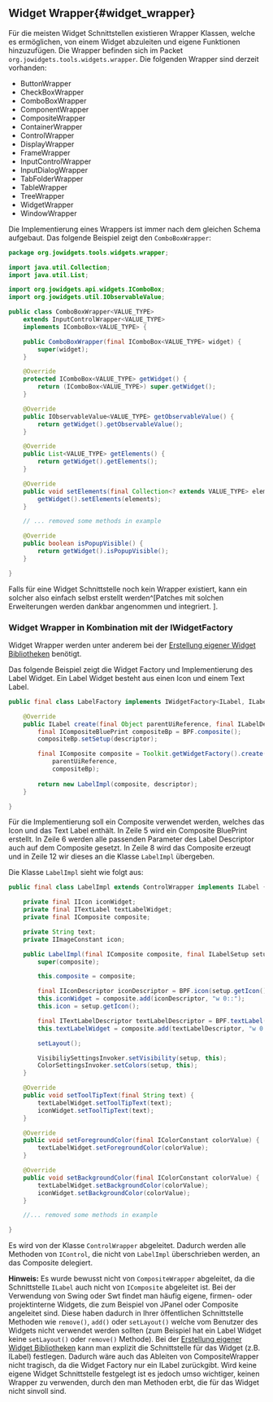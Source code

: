 ## Widget Wrapper{#widget_wrapper}

Für die meisten Widget Schnittstellen existieren Wrapper Klassen, welche es ermöglichen, von einem Widget abzuleiten und eigene Funktionen hinzuzufügen. Die Wrapper befinden sich im Packet `org.jowidgets.tools.widgets.wrapper`. Die folgenden Wrapper sind derzeit vorhanden:

* ButtonWrapper
* CheckBoxWrapper
* ComboBoxWrapper
* ComponentWrapper
* CompositeWrapper
* ContainerWrapper
* ControlWrapper
* DisplayWrapper
* FrameWrapper
* InputControlWrapper
* InputDialogWrapper
* TabFolderWrapper
* TableWrapper
* TreeWrapper
* WidgetWrapper
* WindowWrapper

Die Implementierung eines Wrappers ist immer nach dem gleichen Schema aufgebaut. Das folgende Beispiel zeigt den `ComboBoxWrapper`:

~~~{.java .numberLines startFrom="1"}
package org.jowidgets.tools.widgets.wrapper;

import java.util.Collection;
import java.util.List;

import org.jowidgets.api.widgets.IComboBox;
import org.jowidgets.util.IObservableValue;

public class ComboBoxWrapper<VALUE_TYPE> 
	extends InputControlWrapper<VALUE_TYPE> 
	implements IComboBox<VALUE_TYPE> {

    public ComboBoxWrapper(final IComboBox<VALUE_TYPE> widget) {
        super(widget);
    }

    @Override
    protected IComboBox<VALUE_TYPE> getWidget() {
        return (IComboBox<VALUE_TYPE>) super.getWidget();
    }

    @Override
    public IObservableValue<VALUE_TYPE> getObservableValue() {
        return getWidget().getObservableValue();
    }

    @Override
    public List<VALUE_TYPE> getElements() {
        return getWidget().getElements();
    }

    @Override
    public void setElements(final Collection<? extends VALUE_TYPE> elements) {
        getWidget().setElements(elements);
    }

	// ... removed some methods in example

    @Override
    public boolean isPopupVisible() {
        return getWidget().isPopupVisible();
    }

}
~~~

Falls für eine Widget Schnittstelle noch kein Wrapper existiert, kann ein solcher also einfach selbst erstellt werden^[Patches mit solchen Erweiterungen werden dankbar angenommen und integriert.
]. 



### Widget Wrapper in Kombination mit der IWidgetFactory

Widget Wrapper werden unter anderem bei der [Erstellung eigener Widget Bibliotheken](#custom_widget_libraries) benötigt. 

Das folgende Beispiel zeigt die Widget Factory und Implementierung des Label Widget. Ein Label Widget besteht aus einen Icon und einem Text Label.

~~~{.java .numberLines startFrom="1"}
public final class LabelFactory implements IWidgetFactory<ILabel, ILabelDescriptor> {

    @Override
    public ILabel create(final Object parentUiReference, final ILabelDescriptor descriptor) {
        final ICompositeBluePrint compositeBp = BPF.composite();
        compositeBp.setSetup(descriptor);

        final IComposite composite = Toolkit.getWidgetFactory().create(
			parentUiReference, 
			compositeBp);
			
        return new LabelImpl(composite, descriptor);
    }

}
~~~

Für die Implementierung soll ein Composite verwendet werden, welches das Icon und das Text Label enthält. In Zeile 5 wird ein Composite BluePrint erstellt. In Zeile 6 werden alle passenden Parameter des Label Descriptor auch auf dem Composite gesetzt. In Zeile 8 wird das Composite erzeugt und in Zeile 12 wir dieses an die Klasse `LabelImpl` übergeben.

Die Klasse `LabelImpl` sieht wie folgt aus:

~~~{.java .numberLines startFrom="1"}
public final class LabelImpl extends ControlWrapper implements ILabel {

    private final IIcon iconWidget;
    private final ITextLabel textLabelWidget;
    private final IComposite composite;

    private String text;
    private IImageConstant icon;

    public LabelImpl(final IComposite composite, final ILabelSetup setup) {
        super(composite);

        this.composite = composite;

        final IIconDescriptor iconDescriptor = BPF.icon(setup.getIcon()).setSetup(setup);
        this.iconWidget = composite.add(iconDescriptor, "w 0::");
        this.icon = setup.getIcon();

        final ITextLabelDescriptor textLabelDescriptor = BPF.textLabel().setSetup(setup);
        this.textLabelWidget = composite.add(textLabelDescriptor, "w 0::");

        setLayout();

        VisibiliySettingsInvoker.setVisibility(setup, this);
        ColorSettingsInvoker.setColors(setup, this);
    }

    @Override
    public void setToolTipText(final String text) {
        textLabelWidget.setToolTipText(text);
        iconWidget.setToolTipText(text);
    }

    @Override
    public void setForegroundColor(final IColorConstant colorValue) {
        textLabelWidget.setForegroundColor(colorValue);
    }

    @Override
    public void setBackgroundColor(final IColorConstant colorValue) {
        textLabelWidget.setBackgroundColor(colorValue);
        iconWidget.setBackgroundColor(colorValue);
    }

	//... removed some methods in example

}
~~~

Es wird von der Klasse `ControlWrapper` abgeleitet. Dadurch werden alle Methoden von `IControl`, die nicht von `LabelImpl` überschrieben werden, an das Composite delegiert. 

__Hinweis:__ Es wurde bewusst nicht von `CompositeWrapper` abgeleitet, da die Schnittstelle `ILabel` auch nicht von `IComposite` abgeleitet ist. Bei der Verwendung von Swing oder Swt findet man häufig eigene, firmen- oder projektinterne Widgets, die zum Beispiel von JPanel oder Composite angeleitet sind. Diese haben dadurch in Ihrer öffentlichen Schnittstelle Methoden wie `remove()`, `add()` oder `setLayout()` welche vom Benutzer des Widgets nicht verwendet werden sollten (zum Beispiel hat ein Label Widget keine `setLayout()` oder `remove()` Methode). Bei der [Erstellung eigener Widget Bibliotheken](#custom_widget_libraries) kann man explizit die Schnittstelle für das Widget (z.B. ILabel) festlegen. Dadurch wäre auch das Ableiten von CompositeWrapper nicht tragisch, da die Widget Factory nur ein ILabel zurückgibt. Wird keine eigene Widget Schnittstelle festgelegt ist es jedoch umso wichtiger, keinen Wrapper zu verwenden, durch den man Methoden erbt, die für das Widget nicht sinvoll sind.



